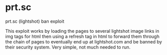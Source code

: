 # prt.sc
prt.sc (lightshot) ban exploit

This exploit works by loading the pages to several lightshot image links in img tags for html then using a refresh tag in html to forward them through the chain of pages to eventually end up at lightshot.com and be banned by their security system. Very simple, not much needed to run.
